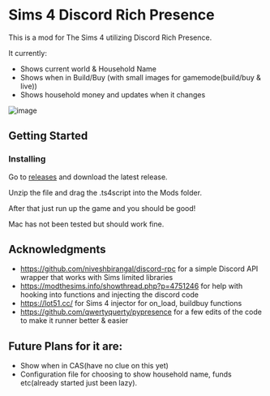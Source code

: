 # Sims 4 Discord Rich Presence

This is a mod for The Sims 4 utilizing Discord Rich Presence.

It currently:
  - Shows current world & Household Name
  - Shows when in Build/Buy (with small images for gamemode(build/buy & live))
  - Shows household money and updates when it changes
 
![image](https://user-images.githubusercontent.com/77337386/205202833-4c7063cb-64b8-4679-93a7-2aeac75948fb.png)

## Getting Started
### Installing

Go to [releases](https://github.com/Otakubuns/Sims4-DRP/releases) and download the latest release.

Unzip the file and drag the .ts4script into the Mods folder.

After that just run up the game and you should be good!

Mac has not been tested but should work fine.

## Acknowledgments

 - https://github.com/niveshbirangal/discord-rpc for a simple Discord API wrapper that works with Sims limited libraries
 - https://modthesims.info/showthread.php?p=4751246 for help with hooking into functions and injecting the discord code
 - https://lot51.cc/ for Sims 4 injector for on_load, buildbuy functions
 - https://github.com/qwertyquerty/pypresence for a few edits of the code to make it runner better & easier


## Future Plans for it are:
- Show when in CAS(have no clue on this yet)
- Configuration file for choosing to show household name, funds etc(already started just been lazy).
